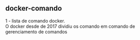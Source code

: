 ## docker-comando

1 - lista de comando docker.<br/>
    O docker desde de 2017 dividiu os comando em comando de gerenciamento de comandos
